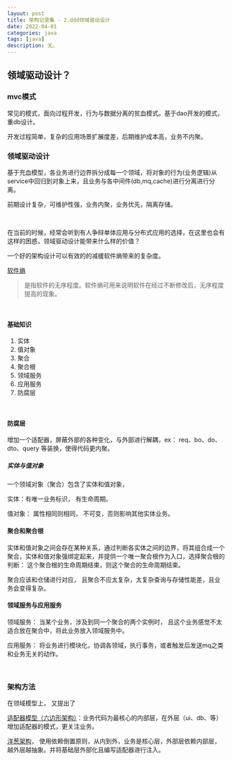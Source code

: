 ```yaml
---
layout: post
title: 架构记录集 - 2.ddd领域驱动设计
date: 2022-04-01
categories: java
tags: [java]
description: 无。
---
```


## 领域驱动设计？

### mvc模式

常见的模式，面向过程开发，行为与数据分离的贫血模式。基于dao开发的模式，重db设计。

开发过程简单，复杂的应用场景扩展度差，后期维护成本高，业务不内聚。

### 领域驱动设计

基于充血模型，各业务进行边界拆分成每一个领域，将对象的行为(业务逻辑)从service中回归到对象上来，且业务与各中间件(db,mq,cache)进行分离进行分离。

前期设计复杂，可维护性强，业务内聚，业务优先，隔离存储。

<br/>

在当前的时候，经常会听到有人争辩单体应用与分布式应用的选择，在这里也会有这样的困惑，领域驱动设计能带来什么样的价值？

一个好的架构设计可以有效的的减缓软件熵带来的复杂度。

[软件熵](https://baike.baidu.com/item/%E8%BD%AF%E4%BB%B6%E7%86%B5/22991034?fr=aladdin)

>  是指软件的无序程度。软件熵可用来说明软件在经过不断修改后，无序程度提高的现象。

<br/>

#### 基础知识

1. 实体
2. 值对象
3. 聚合
4. 聚合根
5. 领域服务
6. 应用服务
7. 防腐层

<br/>

#### 防腐层

增加一个适配器，屏蔽外部的各种变化，与外部进行解耦，ex： req、bo、do、dto、query 等装换，使得代码更内聚。

#####  实体与值对象

一个领域对象（聚合）包含了实体和值对象，

实体：有唯一业务标识， 有生命周期。

值对象： 属性相同则相同， 不可变，否则影响其他实体业务。

#### 聚合和聚合根

实体和值对象之间会存在某种关系，通过判断各实体之间的边界，将其组合成一个聚合，实体和值对象强绑定起来，并提供一个唯一聚合根作为入口，选择聚合根的判断： 这个聚合根的生命周期结束，则这个聚合的生命周期结束。

聚合应该和仓储进行对应， 且聚合不应太复杂，太复杂查询与存储性能差，且业务会变得复杂。

#### 领域服务与应用服务

领域服务： 当某个业务，涉及到同一个聚合的两个实例时， 且这个业务感觉不太适合放在聚合中，将此业务放入领域服务中。

应用服务： 将业务进行模块化，协调各领域，执行事务，或者触发后发送mq之类和业务无关的动作。

<br/>

### 架构方法

在领域模型上， 又提出了

[适配器模型（六边形架构）](http://alistair.cockburn.us/Hexagonal+architecture)：业务代码为最核心的内部层，在外层（ui、db、等）增加适配器的模式，更关注业务。

[洋葱架构](https://jeffreypalermo.com/2008/07/the-onion-architecture-part-1/)， 使用依赖倒置原则，从内到外，业务是核心层，外部层依赖内部层，越外层越抽象。并将基础层外部化且编写适配器进行注入。


